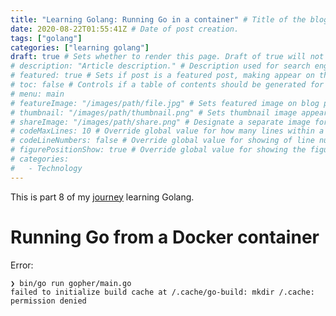 ```yaml
---
title: "Learning Golang: Running Go in a container" # Title of the blog post.
date: 2020-08-22T01:55:41Z # Date of post creation.
tags: ["golang"]
categories: ["learning golang"]
draft: true # Sets whether to render this page. Draft of true will not be rendered.
# description: "Article description." # Description used for search engine.
# featured: true # Sets if post is a featured post, making appear on the home page side bar.
# toc: false # Controls if a table of contents should be generated for first-level links automatically.
# menu: main
# featureImage: "/images/path/file.jpg" # Sets featured image on blog post.
# thumbnail: "/images/path/thumbnail.png" # Sets thumbnail image appearing inside card on homepage.
# shareImage: "/images/path/share.png" # Designate a separate image for social media sharing.
# codeMaxLines: 10 # Override global value for how many lines within a code block before auto-collapsing.
# codeLineNumbers: false # Override global value for showing of line numbers within code block.
# figurePositionShow: true # Override global value for showing the figure label.
# categories:
#   - Technology
---
```


This is part 8 of my [journey](/categories/learning-golang/) learning Golang.


# Running Go from a Docker container

Error:

```
❯ bin/go run gopher/main.go
failed to initialize build cache at /.cache/go-build: mkdir /.cache: permission denied
```
